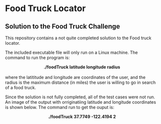 # Food Truck Locator
<h2>Solution to the Food Truck Challenge</h2>
This repository contains a not quite completed solution to the Food truck locator.
<p>The included executable file will only run on a Linux machine.  The command to run the program is:<br>
<center> <strong>./foodTruck latitude longitude radius </strong> </center><br>
  where the latititude and longitude are coordinates of the user, and the radius is the maximum distance (in miles) the user is willing to go in search of a food truck. </p>
<p> Since the solution is not fully completed, all of the test cases were not run. An image of the output with orriginatiing latitude and longitude coordinates is shown below.  The command run to get the ouput is: <br>
  <center> <strong>./foodTruck 37.7749 -122.4194 2 </strong></center><br>
